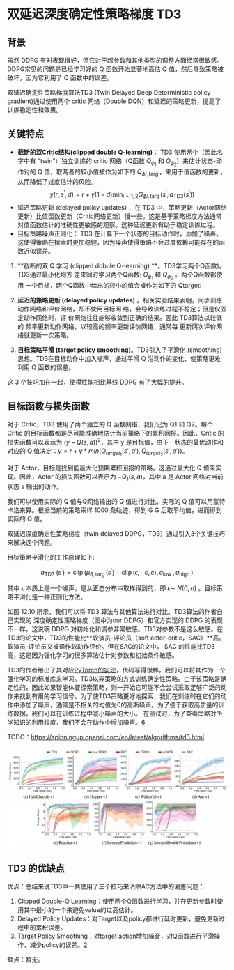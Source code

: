 

<!--
 * @version:
 * @Author:  StevenJokess（蔡舒起） https://github.com/StevenJokess
 * @Date: 2023-06-04 00:45:09
 * @LastEditors:  StevenJokess（蔡舒起） https://github.com/StevenJokess
 * @LastEditTime: 2023-09-14 21:25:02
 * @Description:
 * @Help me: make friends by a867907127@gmail.com and help me get some “foreign” things or service I need in life; 如有帮助，请资助，失业3年了。![支付宝收款码](https://github.com/StevenJokess/d2rl/blob/master/img/%E6%94%B6.jpg)
 * @TODO::
 * @Reference:
-->

# 双延迟深度确定性策略梯度 TD3

## 背景

虽然 DDPG 有时表现很好，但它对于超参数和其他类型的调整方面经常很敏感。DDPG常见的问题是已经学习好的 Q 函数开始显著地高估 Q 值，然后导致策略被破坏，因为它利用了 Q 函数中的误差。

双延迟确定性策略梯度算法TD3 (Twin Delayed Deep Deterministic policy gradient)通过使用两个 critic 网络（Double DQN）和延迟的策略更新，提高了训练稳定性和效果。

## 关键特点

- **截断的双Critic结构(clipped double Q-learning)**： TD3 使用两个（因此名字中有 “twin"）独立训练的 critic 网络（Q函数 $Q_{\phi_1}$ 和 $Q_{\phi_2}$）来估计状态-动作对的 Q 值，取两者的较小值被作为如下的 $Q_{\phi i, \operatorname{targ}}$，来用于值函数的更新，从而降低了过度估计的风险。
  $$
  y\left(r, s^{\prime}, d\right)=r+\gamma(1-d) \min _{i=1,2} Q_{\phi i, \operatorname{targ}}\left(s^{\prime}, a_{\mathrm{TD} 3}\left(s^{\prime}\right)\right)
  $$
- 延迟策略更新 (delayed policy updates)： 在 TD3 中，策略更新（Actor网络更新）比值函数更新（Critic网络更新）慢一些。这是基于策略梯度方法通常对值函数估计的准确性更敏感的观察。这种延迟更新有助于稳定训练过程。
- 目标策略噪声正则化： TD3 在计算下一个状态的目标动作时，添加了噪声。这使得策略在探索时更加稳健，因为噪声使得策略不会过度依赖可能存在的函数近似误差。

1. **截断的双 Q 学习 (clipped dobule Q-learning) **。TD3学习两个Q函数)。TD3通过最小化均方 差来同时学习两个Q函数: $Q_{\phi_1}$ 和 $Q_{\phi_2}$ 。两个Q函数都使用 一个目标，两个Q函数中给出的较小的值会被作为如下的 Qtarget:



1. **延迟的策略更新 (delayed policy updates)** 。相关实验结果表明，同步训练动作网络和评价网络，却不使用目标网 络，会导致训练过程不稳定；但是仅固定动作网络时，评 价网络往往能够收敛到正确的结果。因此 TD3算法以较低的 频率更新动作网络，以较高的频率更新评价网络，通常每 更新两次评价网络就更新一次策略。
2. **目标策略平滑 (target policy smoothing)**。TD3引入了平滑化 (smoothing) 思想。TD3在目标动作中加入噪声，通过平滑 $\mathrm{Q}$ 沿动作的变化，使策略更难利用 $\mathrm{Q}$ 函数的误差。

这 3 个技巧加在一起，使得性能相比基线 DDPG 有了大幅的提升。


## 目标函数与损失函数

对于 Critic，TD3 使用了两个独立的 Q 函数网络，我们记为 Q1 和 Q2。每个 Critic 的目标函数都是尽可能准确地估计当前策略下的累积回报。因此，Critic 的损失函数可以表示为 $(y - Q(s, a))^2$，其中 y 是目标值，由下一状态的最优动作和对应的 Q 值决定：$y = r + γ * min(Q_{target_1}(s', a'), Q_{target_2}(s', a'))$。

对于 Actor，目标是找到能最大化预期累积回报的策略，这通过最大化 Q 值来实现。因此，Actor 的损失函数可以表示为 $-Q_1(s, a)$，其中 a 是 Actor 网络对当前状态 s 输出的动作。



我们可以使用实际的 Q 值与Q网络输出的 Q 值进行对比。实际的 Q 值可以用蒙特卡洛来算。根据当前的策略采样 1000 条轨迹，得到 G
G 后取平均值，进而得到实际的 Q 值。

双延迟深度确定性策略梯度（twin delayed DDPG，TD3）通过引入3个关键技巧来解决这个问题。


目标策略平滑化的工作原理如下:

$$
a_{\text {TD3 }}\left(s^{\prime}\right)=\operatorname{clip}\left(\mu_{\theta, \operatorname{targ}}\left(s^{\prime}\right)+\operatorname{clip}(\epsilon,-c, c), a_{\text {low }}, a_{\text {high }}\right)
$$

其中 $\epsilon$ 本质上是一个噪声，是从正态分布中取样得到的，即 $\epsilon \sim$ $N(0, \sigma)$ 。目标策略平滑化是一种正则化方法。


如图 12.10 所示，我们可以将 TD3 算法与其他算法进行对比。TD3算法的作者自己实现的 深度确定性策略梯度（图中为our DDPG）和官方实现的 DDPG 的表现不一样，这说明 DDPG 对初始化和调参非常敏感。TD3对参数不是这么敏感。在TD3的论文中，TD3的性能比**软演员-评论员（soft actor-critic，SAC）**高。软演员-评论员又被译作软动作评价。但在SAC的论文中， SAC 的性能比TD3 高，这是因为强化学习的很多算法估计对参数和初始条件敏感。

TD3的作者给出了其对应[PyTorch的实现](https://github.com/sfujim/TD3/)，代码写得很棒，我们可以将其作为一个强化学习的标准库来学习。TD3以异策略的方式训练确定性策略。由于该策略是确定性的，因此如果智能体要探索策略，则一开始它可能不会尝试采取足够广泛的动作来找到有用的学习信号。为了使TD3策略更好地探索，我们在训练时在它们的动作中添加了噪声，通常是不相关的均值为0的高斯噪声。为了便于获取高质量的训练数据，我们可以在训练过程中减小噪声的大小。 在测试时，为了查看策略对所学知识的利用程度，我们不会在动作中增加噪声。[6]

TODO：https://spinningup.openai.com/en/latest/algorithms/td3.html


![](../../img/TD3_experiment.png)

## TD3 的优缺点


优点：总结来说TD3中一共使用了三个技巧来消除AC方法中的偏差问题：

1. Clipped Double-Q Learning：使用两个Q函数进行学习，并在更新参数时使用其中最小的一个来避免value的过高估计。
2. Delayed Policy Updates：对Target以及policy都进行延时更新，避免更新过程中的累积误差。
3. Target Policy Smoothing：对target action增加噪音，对Q函数进行平滑操作，减少policy的误差。[2]

缺点：暂无。

[6]: https://datawhalechina.github.io/easy-rl/#/chapter12/chapter12
[2]: https://mayi1996.top/2020/08/07/Addressing-Function-Approximation-Error-in-Actor-Critic-Methods/#
